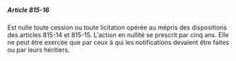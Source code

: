 ##### Article 815-16

Est nulle toute cession ou toute licitation opérée au mépris des dispositions des articles 815-14 et 815-15. L'action en nullité se prescrit par cinq ans. Elle ne peut être exercée que par ceux à qui les notifications devaient être faites ou par leurs héritiers.

